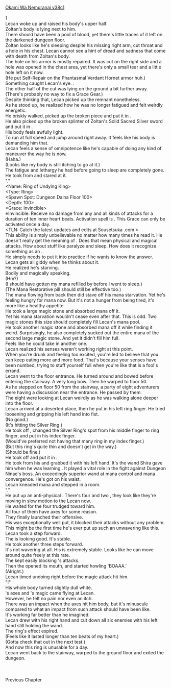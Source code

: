 [Okami Wa Nemuranai v38c1](https://www.sousetsuka.com/2021/02/okami-wa-nemuranai-381.html)
<br/><br/>
1<br/>
Lecan woke up and raised his body's upper half.<br/>
Zoltan's body is lying next to him.<br/>
There should have been a pool of blood, yet there's little traces of it left on the darkened dungeon floor.<br/>
Zoltan looks like he's sleeping despite his missing right arm, cut throat and a hole in his chest. Lecan cannot see a hint of dread and sadness that come with death from Zoltan's body.<br/>
The hole on his armor is mostly repaired. It was cut on the right side and a hole was opened in the chest area, yet there's only a small tear and a little hole left on it now.<br/>
(He put Self-Repair on the Phantasmal Verdant Hornet armor huh.)<br/>
Something caught Lecan's eye. <Shield of Wolkan>.<br/>
The other half of the cut <Shield of Wolkan> was lying on the ground a bit further away.<br/>
(There's probably no way to fix a Grace Gear.)<br/>
Despite thinking that, Lecan picked up the remnant nonetheless.<br/>
As he stood up, he realized how he was no longer fatigued and felt weirdly energetic.<br/>
He briskly walked, picked up the broken piece and put it in <Storage>.<br/>
He also picked up the broken splinter of Zoltan's Solid Sacred Silver sword and put it in <Storage>.<br/>
His body feels awfully light.<br/>
To run at full speed and jump around right away. It feels like his body is demanding him that.<br/>
Lecan feels a sense of omnipotence like he's capable of doing any kind of maneuver the way he is now.<br/>
(Haha.)<br/>
(Looks like my body is still itching to go at it.)<br/>
The fatigue and lethargy he had before going to sleep are completely gone.<br/>
He took <Ring of Undying King> from <Storage> and stared at it.<br/>
"<Appraisal>."<br/>
<Name: Ring of Undying King><br/>
<Type: Ring><br/>
<Spawn Spot: Dungeon Daina Floor 100><br/>
<Depth: 100><br/>
<Grace: Invincible><br/>
※Invincible: Receive no damage from any and all kinds of attacks for a duration of ten inner heart beats. Activation spell is <Tiri Warda Roa>. This Grace can only be activated once a day.<br/>
<TLN: Catch the latest updates and edits at Sousetsuka .com ><br/>
This ability is simply unbelievable no matter how many times he read it. He doesn't really get the meaning of <Receive no damage from any and all kinds of attacks>. Does that mean physical and magical attacks. How about stuff like paralyze and sleep. How does it recognize something as an <Attack>.<br/>
He simply needs to put it into practice if he wants to know the answer.<br/>
Lecan gets all giddy when he thinks about it.<br/>
He realized he's starving.<br/>
Bodily and magically speaking.<br/>
(Hm?)<br/>
(I should have gotten my mana refilled by <Guardian Jewel of Mana> before I went to sleep.)<br/>
(The Mana Restorative pill should still be effective too.)<br/>
The mana flowing from <Guardian Jewel of Zana> back then did stave off his mana starvation. Yet he's feeling hungry for mana now. But it's not a hunger from being tired, it's more like a healthy appetite.<br/>
He took a large magic stone and absorbed mana off it.<br/>
Yet his mana starvation wouldn't cease even after that. This is odd. Two magic stones this size should completely fill Lecan's mana pool.<br/>
He took another magic stone and absorbed mana off it while finding it weird. Surprisingly, he also completely sucked out the entire mana of the second large magic stone. And yet it didn't fill him full.<br/>
Feels like he could take in another one.<br/>
Lecan realized his senses weren't working right at this point.<br/>
When you're drunk and feeling too excited, you're led to believe that you can keep eating more and more food. That's because your senses have been numbed, trying to stuff yourself full when you're like that is a fool's errand.<br/>
Lecan went to the floor entrance. He turned around and bowed before entering the stairway. A very long bow. Then he warped to floor 50.<br/>
As he stepped on floor 50 from the stairway, a party of eight adventurers were having a discussion near the entrance. He passed by them.<br/>
The eight were looking at Lecan weirdly as he was walking alone deeper into the floor.<br/>
Lecan arrived at a deserted place, then he put <Ring of Undying King> in his left ring finger. He tried loosening and gripping his left hand into fist.<br/>
(No good.)<br/>
(It's hitting the Silver Ring.)<br/>
He took off <Ring of Undying King>, changed the Silver Ring's spot from his middle finger to ring finger, and put <Ring of Undying King> in his index finger.<br/>
(Would've preferred not having that many ring in my index finger.)<br/>
(But this ring's quite thin and doesn't get in the way.)<br/>
(Should be fine.)<br/>
He took <Necklace of Intuador> off and put it in <Storage>.<br/>
He took <Wand of Harvos> from his <Storage> and grabbed it with his left hand. It's the wand Shira gave him when he was learning <Dash Flare>. It played a vital role in the fight against Dungeon Ninae's boss. An exceedingly superior wand at mana control and mana convergence. He's got <Sword of Rusk> on his waist.<br/>
Lecan kneaded mana and stepped in a room.<br/>
"<Barrier>."<br/>
He put up an anti-physical <Barrier>. There's four <Black Body> and two <Red Body>, they look like they're moving in slow motion to the Lecan now.<br/>
He waited for the four <Black Body> trudged toward him.<br/>
All four of them have axes for some reason.<br/>
They finally launched their offensive.<br/>
His <Barrier> was exceptionally well put, it blocked their attacks without any problem. This might be the first time he's ever put up such an unwavering <Barrier> like this.<br/>
Lecan took a step forward.<br/>
The <Barrier> is looking good. It's stable.<br/>
He took another three steps forward.<br/>
It's not wavering at all. His <Barrier> is extremely stable. Looks like he can move around quite freely at this rate.<br/>
The <Barrier> kept easily blocking <Black Body>'s attacks.<br/>
Then the <Red Body> opened its mouth, and started howling 'BOAAA.'<br/>
(Alright.)<br/>
Lecan timed undoing <Barrier> right before the magic attack hit him.<br/>
"<Tiri Warda Roa>!"<br/>
His whole body turned slightly dull white.<br/>
<Black Body>'s axes and <Red Body>'s magic came flying at Lecan.<br/>
However, he felt no pain nor even an itch.<br/>
There was an impact when the axes hit him body, but it's minuscule compared to what an impact from such attack should have been like.<br/>
It's working far better than he imagined.<br/>
Lecan drew <Sword of Rusk> with his right hand and cut down all six enemies with his left hand still holding the wand.<br/>
The ring's effect expired.<br/>
(Feels like it lasted longer than ten beats of my heart.)<br/>
(Gotta check that out in the next test.)<br/>
And now this ring is unusable for a day.<br/>
Lecan went back to the stairway, warped to the ground floor and exited the dungeon.<br/>
 <br/>
 <br/>
 <br/>
Previous Chapter<br/>
 <br/>
